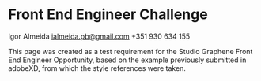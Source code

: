# Front End Engineer Challenge

 
Igor Almeida
ialmeida.pb@gmail.com
+351 930 634 155

  
This page was created as a test requirement for the Studio Graphene Front End Engineer Opportunity, based on the example previously submitted in adobeXD, from which the style references were taken.




